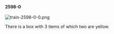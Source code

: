 #### 2598-0
![train-2598-0-0.png](https://github.com/lil-lab/nlvr/raw/master/nlvr/train/images/20/train-2598-0-0.png "train-2598-0-0.png")

There is a box with 3 items of which two are yellow.